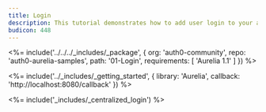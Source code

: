 ```yaml
---
title: Login
description: This tutorial demonstrates how to add user login to your application with Auth0
budicon: 448
---
```


<%= include('../../../_includes/_package', {
  org: 'auth0-community',
  repo: 'auth0-aurelia-samples',
  path: '01-Login',
  requirements: [
    'Aurelia 1.1'
  ]
}) %>

<%= include('../_includes/_getting_started', { library: 'Aurelia', callback: 'http://localhost:8080/callback' }) %>

<%= include('_includes/_centralized_login') %>
